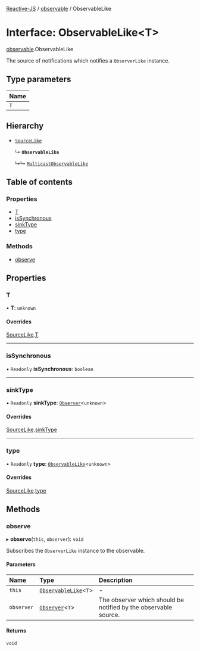 [Reactive-JS](../README.md) / [observable](../modules/observable.md) / ObservableLike

# Interface: ObservableLike<T\>

[observable](../modules/observable.md).ObservableLike

The source of notifications which notifies a `ObserverLike` instance.

## Type parameters

| Name |
| :------ |
| `T` |

## Hierarchy

- [`SourceLike`](source.SourceLike.md)

  ↳ **`ObservableLike`**

  ↳↳ [`MulticastObservableLike`](observable.MulticastObservableLike.md)

## Table of contents

### Properties

- [T](observable.ObservableLike.md#t)
- [isSynchronous](observable.ObservableLike.md#issynchronous)
- [sinkType](observable.ObservableLike.md#sinktype)
- [type](observable.ObservableLike.md#type)

### Methods

- [observe](observable.ObservableLike.md#observe)

## Properties

### T

• **T**: `unknown`

#### Overrides

[SourceLike](source.SourceLike.md).[T](source.SourceLike.md#t)

___

### isSynchronous

• `Readonly` **isSynchronous**: `boolean`

___

### sinkType

• `Readonly` **sinkType**: [`Observer`](../classes/observable.Observer.md)<`unknown`\>

#### Overrides

[SourceLike](source.SourceLike.md).[sinkType](source.SourceLike.md#sinktype)

___

### type

• `Readonly` **type**: [`ObservableLike`](observable.ObservableLike.md)<`unknown`\>

#### Overrides

[SourceLike](source.SourceLike.md).[type](source.SourceLike.md#type)

## Methods

### observe

▸ **observe**(`this`, `observer`): `void`

Subscribes the `ObserverLike` instance to the observable.

#### Parameters

| Name | Type | Description |
| :------ | :------ | :------ |
| `this` | [`ObservableLike`](observable.ObservableLike.md)<`T`\> | - |
| `observer` | [`Observer`](../classes/observable.Observer.md)<`T`\> | The observer which should be notified by the observable source. |

#### Returns

`void`
